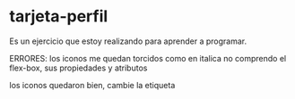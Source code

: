 # tarjeta-perfil
Es un ejercicio que estoy realizando para aprender a programar.

ERRORES:
los iconos me quedan torcidos como en italica
no comprendo el flex-box, sus propiedades y atributos

los iconos quedaron bien, cambie la etiqueta
